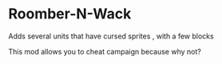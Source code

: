 # Roomber-N-Wack
Adds several units that have cursed sprites , with a few blocks 

This mod allows you to cheat campaign because why not?
